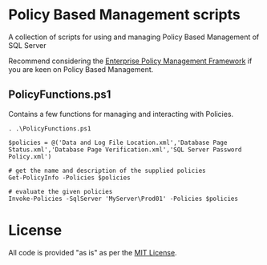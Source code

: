 # Policy Based Management scripts
A collection of scripts for using and managing Policy Based Management of SQL Server

Recommend considering the [Enterprise Policy Management Framework](http://aka.ms/epmframework) if you are keen on Policy Based Management.

## PolicyFunctions.ps1
Contains a few functions for managing and interacting with Policies.

```
. .\PolicyFunctions.ps1

$policies = @('Data and Log File Location.xml','Database Page Status.xml','Database Page Verification.xml','SQL Server Password Policy.xml')

# get the name and description of the supplied policies
Get-PolicyInfo -Policies $policies

# evaluate the given policies
Invoke-Policies -SqlServer 'MyServer\Prod01' -Policies $policies
```

# License
All code is provided "as is" as per the [MIT License](https://github.com/Microsoft/DataInsightsAsia/blob/master/LICENSE).
